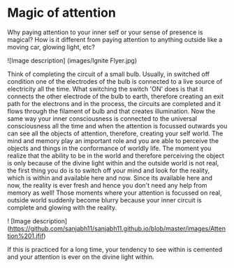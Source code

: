 # Magic of attention
Why paying attention to your inner self or your sense of presence is magical? How is it different from paying attention to anything outside like a moving car, glowing light, etc?

![Image description] (images/Ignite Flyer.jpg)

Think of completing the circuit of a small bulb. Usually, in switched off condition one of the electrodes of the bulb is connected to a live source of electricity all the time. What switching the switch 'ON' does is that it connects the other electrode of the bulb to earth, therefore creating an exit path for the electrons and in the process, the circuits are completed and it flows through the filament of bulb and that creates illumination.
Now the same way your inner consciousness is connected to the universal consciousness all the time and when the attention is focussed outwards you can see all the objects of attention, therefore, creating your self world. The mind and memory play an important role and you are able to perceive the objects and things in the conformance of worldly life.
The moment you realize that the ability to be in the world and therefore perceiving the object is only because of the divine light within and the outside world is not real, the first thing you do is to switch off your mind and look for the reality, which is within and available here and now. Since its available here and now, the reality is ever fresh and hence you don't need any help from memory as well!
Those moments where your attention is focussed on real, outside world suddenly become blurry because your inner circuit is complete and glowing with the reality. 

! [Image description] (https://github.com/sanjabh11/sanjabh11.github.io/blob/master/images/Attention%201.jfif)

If this is practiced for a long time,  your tendency to see within is cemented and your attention is ever on the divine light within.
